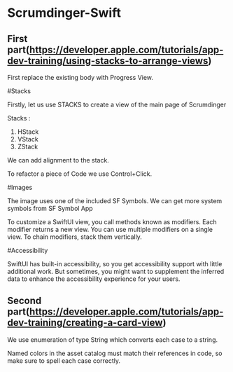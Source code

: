 # Scrumdinger-Swift

## First part(https://developer.apple.com/tutorials/app-dev-training/using-stacks-to-arrange-views)

First replace the existing body with Progress View. 

#Stacks

Firstly, let us use STACKS to create a view of the main page of Scrumdinger

Stacks : 
1. HStack
2. VStack
3. ZStack

We can add alignment to the stack.

To refactor a piece of Code we use Control+Click.

#Images

The image uses one of the included SF Symbols. We can get more system symbols from SF Symbol App


To customize a SwiftUI view, you call methods known as modifiers. Each modifier returns a new view. You can use multiple modifiers on a single view. To chain modifiers, stack them vertically.

#Accessibility

SwiftUI has built-in accessibility, so you get accessibility support with little additional work. But sometimes, you might want to supplement the inferred data to enhance the accessibility experience for your users.

## Second part(https://developer.apple.com/tutorials/app-dev-training/creating-a-card-view)

We use enumeration of type String which converts each case to a string.

Named colors in the asset catalog must match their references in code, so make sure to spell each case correctly.



